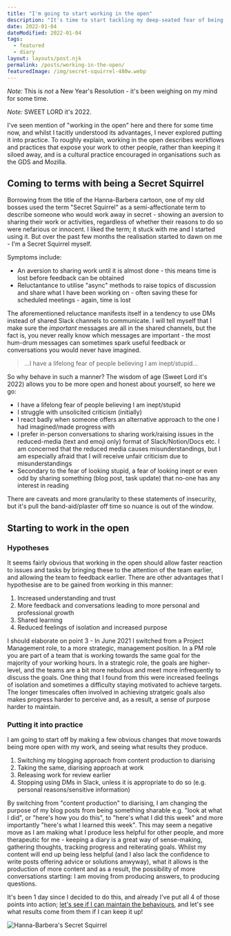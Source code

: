 ```yaml
---
title: "I'm going to start working in the open"
description: "It's time to start tackling my deep-seated fear of being judged by working in the open. I just need to understand what it means, and how to do it."
date: 2022-01-04
dateModified: 2022-01-04
tags:
  - featured
  - diary
layout: layouts/post.njk
permalink: /posts/working-in-the-open/
featuredImage: /img/secret-squirrel-480w.webp
---
```

_Note:_ This is _not_ a New Year's Resolution - it's been weighing on my mind for some time.

_Note:_ SWEET LORD it's 2022.

I've seen mention of "working in the open" here and there for some time now, and whilst I tacitly understood its advantages, I never explored putting it into practice. To roughly explain, working in the open describes workflows and practices that expose your work to other people, rather than keeping it siloed away, and is a cultural practice encouraged in organisations such as the GDS and Mozilla.

## Coming to terms with being a Secret Squirrel

Borrowing from the title of the Hanna-Barbera cartoon, one of my old bosses used the term "Secret Squirrel" as a semi-affectionate term to describe someone who would work away in secret - showing an aversion to sharing their work or activities, regardless of whether their reasons to do so were nefarious or innocent. I liked the term; it stuck with me and I started using it. But over the past few months the realisation started to dawn on me - I'm a Secret Squirrel myself. 

Symptoms include:

- An aversion to sharing work until it is almost done - this means time is lost before feedback can be obtained
- Reluctantance to utilise "async" methods to raise topics of discussion and share what I have been working on - often saving these for scheduled meetings - again, time is lost

The aforementioned reluctance manifests itself in a tendency to use DMs instead of shared Slack channels to communicate. I will tell myself that I make sure the _important_ messages are all in the shared channels, but the fact is, you never really know which messages are important - the most hum-drum messages can sometimes spark useful feedback or conversations you would never have imagined.

> ...I have a lifelong fear of people believing I am inept/stupid...

So why behave in such a manner? The wisdom of age (Sweet Lord it's 2022) allows you to be more open and honest about yourself, so here we go:

- I have a lifelong fear of people believing I am inept/stupid
- I struggle with unsolicited criticism (initially)
- I react badly when someone offers an alternative approach to the one I had imagined/made progress with
- I prefer in-person conversations to sharing work/raising issues in the reduced-media (text and emoji only) format of Slack/Notion/Docs etc. I am concerned that the reduced media causes misunderstandings, but I am especially afraid that I will receive unfair criticism due to misunderstandings 
- Secondary to the fear of looking stupid, a fear of looking inept or even odd by sharing something (blog post, task update) that no-one has any interest in reading

There are caveats and more granularity to these statements of insecurity, but it's pull the band-aid/plaster off time so nuance is out of the window.

## Starting to work in the open

### Hypotheses

It seems fairly obvious that working in the open should allow faster reaction to issues and tasks by bringing these to the attention of the team earlier, and allowing the team to feedback earlier. There are other advantages that I hypothesise are to be gained from working in this manner:

1. Increased understanding and trust
2. More feedback and conversations leading to more personal and professional growth
3. Shared learning
4. Reduced feelings of isolation and increased purpose

I should elaborate on point 3 - In June 2021 I switched from a Project Management role, to a more strategic, management position. In a PM role you are part of a team that is working towards the same goal for the majority of your working hours. In a strategic role, the goals are higher-level, and the teams are a bit more nebulous and meet more infrequently to discuss the goals. One thing that I found from this were increased feelings of isolation and sometimes a difficulty staying motivated to achieve targets. The longer timescales often involved in achieving stratgeic goals also makes progress harder to perceive and, as a result, a sense of purpose harder to maintain.

### Putting it into practice

I am going to start off by making a few obvious changes that move towards being more open with my work, and seeing what results they produce.

1. Switching my blogging approach from content production to diarising
2. Taking the same, diarising approach at work
3. Releasing work for review earlier
4. Stopping using DMs in Slack, unless it is appropriate to do so (e.g. personal reasons/sensitive information)

By switching from "content production" to diarising, I am changing the purpose of my blog posts from being something sharable e.g. "look at what I did", or "here's how you do this", to "here's what I did this week" and more importantly "here's what I learned this week". This may seem a negative move as I am making what I produce less helpful for other people, and more therapeutic for me - keeping a diary is a great way of sense-making, gathering thoughts, tracking progress and reiterating goals. Whilst my content will end up being less helpful (and I also lack the confidence to write posts offering advice or solutions anwyway), what it allows is the production of more content and as a result, the possibility of more conversations starting: I am moving from producing answers, to producing questions.

It's been 1 day since I decided to do this, and already I've put all 4 of those points into action; [let's see if I can maintain the behaviours](https://blog.mattedgar.com/2021/12/26/21-things-i-learned-in-2021/#:~:text=Working%20in%20the%20open%20is%20a%20hard%20habit%20to%20start%20and%20maintain), and let's see what results come from them if I can keep it up!

![Hanna-Barbera's Secret Squirrel](https://cfergo.s3.eu-west-1.amazonaws.com/secret-squirrel.jpg "Being a Secret Squirrel can be dangerous.")



